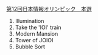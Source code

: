 [第12回日本情報オリンピック　本選](http://www.ioi-jp.org/joi/2012/2013-ho/2013-ho.pdf)

1. Illumination
2. Take the 'IOI' train
3. Modern Mansion
4. Tower of JOIOI
5. Bubble Sort
